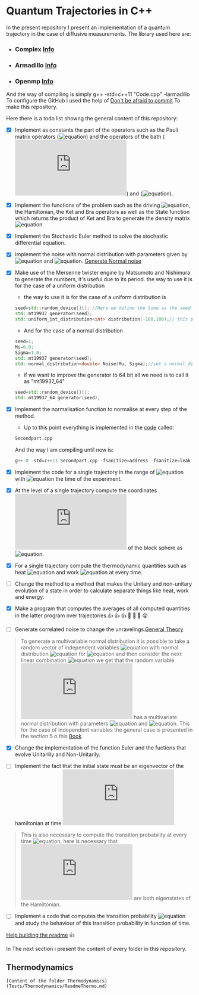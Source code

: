 # Quantum Trajectories in C++
In the present repository I present an implementation of a quantum trajectory in the case of diffusive measurements.
The library used here are:
* ### **Complex** [Info](http://www.cplusplus.com/reference/complex/)
* ### **Armadillo** [Info](http://arma.sourceforge.net/)
* ### **Openmp** [Info](https://www.openmp.org/)
And the way of compiling is simply g++ -std=c++11 "Code.cpp" -larmadillo
To configure the GitHub i used the help of [Don't be afraid to commit](http://dont-be-afraid-to-commit.readthedocs.io/en/latest/git/commandlinegit.html)
To make this repository.

Here there is a todo list showng the general content of this repository:

- [X] Implement as constants the part of the operators such as the Pauli matrix operators (![equation](https://latex.codecogs.com/gif.latex?$\sigma_i$)) and the operators of the bath (![equation](https://latex.codecogs.com/gif.latex?J)) and (![equation](https://latex.codecogs.com/gif.latex?J^{\dag})).

- [X] Implement the functions of the problem such as the driving ![equation](https://latex.codecogs.com/gif.latex?\lambda(t)), the Hamiltonian, the Ket and Bra operators as well as the State function which returns the product of Ket and Bra to generate the density matrix ![equation](https://latex.codecogs.com/gif.latex?\rho(t)).

- [X] Implement the Stochastic  Euler method to solve the stochastic differential equation. 

- [X] Implement the noise with normal distribution with parameters given by ![equation](https://latex.codecogs.com/gif.latex?\mu=0) and ![equation](https://latex.codecogs.com/gif.latex?\sigma=\sqrt{dt}). [Generate Normal noise](https://en.wikipedia.org/wiki/Box%E2%80%93Muller_transform)

- [X] Make use of the Mersenne twister engine by Matsumoto and Nishimura to generate the numbers, it's useful due to its period. the way to use it is for the case of a uniform distribution
	* the way to use it is for the case of a uniform distribution is
	```c++
	seed=std::random_device{}(); //Here we define the time as the seed
	std::mt19937 generator(seed);
	std::uniform_int_distribution<int> distribution(-100,100);// this produce a uniform distribution between -100 and 100
	```
	* And for the case of a normal distribution
	```c++
	seed=1;
	Mu=0.0;
	Sigma=1.0;
	std::mt19937 generator(seed);
  	std::normal_distribution<double> Noise(Mu, Sigma);//set a normal distribution to call it we do Noise(generator)
	```
	* if we want to improve the generator to 64 bit all we need is to call it as "mt19937_64"
	```c++
	seed=std::random_device{}();
	std::mt19937_64 generator(seed);
	```

- [X] Implement the normalisation function to normalise at every step of the method.

	* Up to this point everything is implemented in the [code](Proofs/ProofThermo) called:
	``` c++
	Secondpart.cpp
	```
	And the way I am compiling until now is:
	``` c++
	g++-8 -std=c++11 Secondpart.cpp -fsanitize=address -fsanitize=leak -fvisibility=hidden -larmadillo
	```

- [X] Implement the code for a single trajectory in the range of ![equation](https://latex.codecogs.com/gif.latex?N=t_{max}/dt) with ![equation](https://latex.codecogs.com/gif.latex?t_{max}) the time of the experiment.

- [X] At the level of a single trajectory compute the coordinates ![equation](https://latex.codecogs.com/gif.latex?x(t),y(t),z(t)) of the block sphere as ![equation](https://latex.codecogs.com/gif.latex?\mathrm{tr}(\sigma_{i}\rho(t))).

- [X] For a single trajectory compute the thermodynamic quantities such as heat ![equation](https://latex.codecogs.com/gif.latex?\mathcal{Q}[\rho(t)]) and work ![equation](https://latex.codecogs.com/gif.latex?\mathcal{W}[\rho(t)]) at every time.

- [ ] Change the method to a method that makes the Unitary and non-unitary evolution of a state in order to calculate separate things like heat, work and energy.

- [X] Make a program that computes the averages of all computed quantities in the latter program over trajectories.:+1: :+1: :+1: :beers: :beer: :beer: :astonished:

- [ ] Generate correlated noise to change the unravelings.[General Theory](https://es.wikipedia.org/wiki/Distribuci%C3%B3n_normal_multivariante)
> To generate a multivariable normal distribution it is possible to take a random vector of independent variables ![equation](https://latex.codecogs.com/gif.latex?X_1,X_2\dots,X_n) with normal distribution ![equation](https://latex.codecogs.com/gif.latex?X_{j}\stackrel{d}{=}\mathcal{N}(\mu_{j},\sigma_{j}^{2})) for ![equation](https://latex.codecogs.com/gif.latex?j=1,\dots,n) and then consider the next linear combination ![equation](https://latex.codecogs.com/gif.latex?Y=\sum_{j=1}^{n}\alpha_{j}X_j) we get that the random variable ![equation](https://latex.codecogs.com/gif.latex?Y) has a multivariate normal distribution with parameters ![equation](https://latex.codecogs.com/gif.latex?\mu:=\sum_{j=1}^n\mu_j\alpha_j) and ![equation](https://latex.codecogs.com/gif.latex?\sigma^2:=\sum_{j=1}^n\sigma_j^2\alpha_j^2). This for the case of independent variables the general case is presented in the section 5 o this [Book](http://bdigital.unal.edu.co/48054/2/9587014499.PDF).

- [X] Change the implementation of the function Euler and the fuctions that evolve Unitarlily and Non-Unitarily.

- [ ] Implement the fact that the initial state must be an eigenvector of the hamiltonian at time ![equation](https://latex.codecogs.com/gif.latex?t).
> This is also necessary to compute the transition probability at every time ![equation](https://latex.codecogs.com/gif.latex?P_{m,n}(t)), here is necessary that ![equation](https://latex.codecogs.com/gif.latex?m,&space;n) are both eigenstates of the Hamiltonian.

- [ ] Implement a code that computes the transition probability ![equation](https://latex.codecogs.com/gif.latex?P_{m,n}(t)) and study the behaviour of this transition probability in function of time.  

[Help building the readme](https://help.github.com/articles/basic-writing-and-formatting-syntax/#using-emoji) :+1:

In The next section i present the content of every folder in this repository.
## Thermodynamics
	[Content of the folder Thermodynamics](Tests/Thermodynamics/ReadmeThermo.md)
